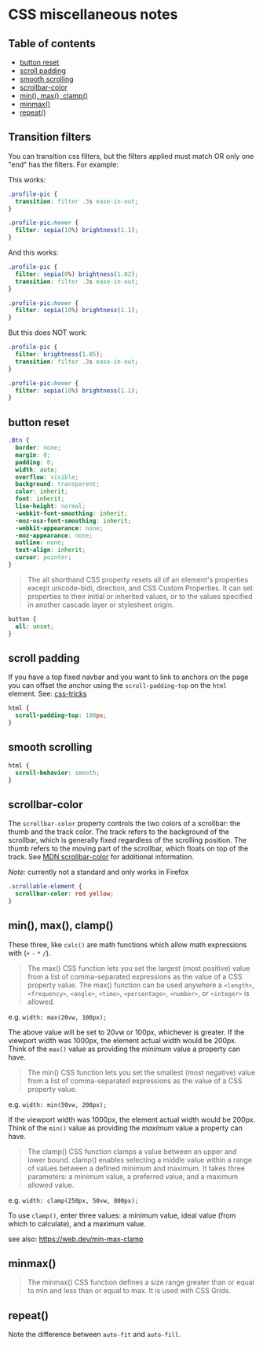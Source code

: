 # CSS miscellaneous notes

## Table of contents

<!-- toc -->

- [button reset](#button-reset)
- [scroll padding](#scroll-padding)
- [smooth scrolling](#smooth-scrolling)
- [scrollbar-color](#scrollbar-color)
- [min(), max(), clamp()](#min-max-clamp)
- [minmax()](#minmax)
- [repeat()](#repeat)

<!-- tocstop -->

## Transition filters

You can transition css filters, but the filters applied must match OR only one "end" has the filters. For example:

This works:

```css
.profile-pic {
  transition: filter .3s ease-in-out;
}

.profile-pic:hover {
  filter: sepia(10%) brightness(1.1);
}
```

And this works:

```css
.profile-pic {
  filter: sepia(0%) brightness(1.02);
  transition: filter .3s ease-in-out;
}

.profile-pic:hover {
  filter: sepia(10%) brightness(1.1);
}
```


But this does NOT work:

```css
.profile-pic {
  filter: brightness(1.05);
  transition: filter .3s ease-in-out;
}

.profile-pic:hover {
  filter: sepia(10%) brightness(1.1);
}
```

## button reset

```css
.Btn {
  border: none;
  margin: 0;
  padding: 0;
  width: auto;
  overflow: visible;
  background: transparent;
  color: inherit;
  font: inherit;
  line-height: normal;
  -webkit-font-smoothing: inherit;
  -moz-osx-font-smoothing: inherit;
  -webkit-appearance: none;
  -moz-appearance: none;
  outline: none;
  text-align: inherit;
  cursor: pointer;
}
```

> The all shorthand CSS property resets all of an element's properties except unicode-bidi, direction, and CSS Custom Properties. It can set properties to their initial or inherited values, or to the values specified in another cascade layer or stylesheet origin.

```css 
button {
  all: unset;
}
```

## scroll padding 

If you have a top fixed navbar and you want to link to anchors on the page you can offset the anchor using the `scroll-padding-top` on the `html` element. See: [css-tricks](https://css-tricks.com/fixed-headers-on-page-links-and-overlapping-content-oh-my/)

```css
html {
  scroll-padding-top: 100px;
}
```

## smooth scrolling

```css
html {
  scroll-behavior: smooth;
}
```

## scrollbar-color

The `scrollbar-color` property controls the two colors of a scrollbar: the thumb and the track color. The track refers to the background of the scrollbar, which is generally fixed regardless of the scrolling position. The thumb refers to the moving part of the scrollbar, which floats on top of the track. See [MDN scrollbar-color](https://developer.mozilla.org/en-US/docs/Web/CSS/scrollbar-color) for additional information.

*Note:* currently not a standard and only works in Firefox

```css
.scrollable-element {
  scrollbar-color: red yellow;
}
```

## min(), max(), clamp()

These three, like `calc()` are math functions which allow math expressions with (`+` `-` `*` `/`).

> The max() CSS function lets you set the largest (most positive) value from a list of comma-separated expressions as the value of a CSS property value. The max() function can be used anywhere a `<length>`, `<frequency>`, `<angle>`, `<time>`, `<percentage>`, `<number>`, or `<integer>` is allowed.

e.g. `width: max(20vw, 100px);`

The above value will be set to 20vw or 100px, whichever is greater. If the viewport width was 1000px, the element actual width would be 200px. Think of the `max()` value as providing the *minimum* value a property can have.

> The min() CSS function lets you set the smallest (most negative) value from a list of comma-separated expressions as the value of a CSS property value.

e.g. `width: min(50vw, 200px);`

If the viewport width was 1000px, the element actual width would be 200px.
Think of the `min()` value as providing the *maximum* value a property can have.

> The clamp() CSS function clamps a value between an upper and lower bound. clamp() enables selecting a middle value within a range of values between a defined minimum and maximum. It takes three parameters: a minimum value, a preferred value, and a maximum allowed value.

e.g. `width: clamp(250px, 50vw, 800px);`

To use `clamp()`, enter three values: a minimum value, ideal value (from which to calculate), and a maximum value.

see also: <https://web.dev/min-max-clamp>


## minmax()

> The minmax() CSS function defines a size range greater than or equal to min and less than or equal to max. It is used with CSS Grids.

## repeat()

Note the difference between `auto-fit` and `auto-fill`.
